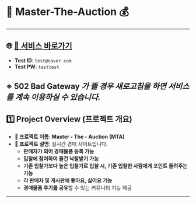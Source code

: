 # 📣 Master-The-Auction 💰

---
 
 ## 🌐 **[🔗 서비스 바로가기](https://mastertheauction.store/)**
 
- **Test ID**: `test@naver.com`  
- **Test PW**: `testtest`

※ **502 Bad Gateway** _가 뜰 경우 새로고침을 하면 서비스를 계속 이용하실 수 있습니다._
 ---

## 1️⃣ Project Overview (프로젝트 개요)

- **📝 프로젝트 이름**: **Master - The - Auction (MTA)**  
- **📖 프로젝트 설명**:   실시간 경매 사이트입니다.
  - **판매자가 되어 경매물품 등록 가능**  
  - **입찰에 참여하여 물건 낙찰받기 가능**
  - **기존 입찰가보다 높은 입찰가로 입찰 시, 기존 입찰한 사람에게 포인트 돌려주는 기능**
  - **각 판매자 및 게시판에 좋아요, 싫어요 기능**  
  - **경매물품 후기를 공유**할 수 있는 커뮤니티 기능 제공  

---
